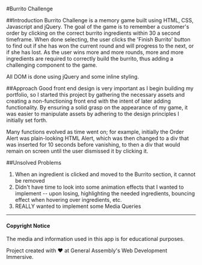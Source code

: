 #Burrito Challenge

##Introduction
Burrito Challenge is a memory game built using HTML, CSS, Javascript and jQuery. 
The goal of the game is to remember a customer's order by clicking on the correct burrito ingredients within 30 a second timeframe.
When done selecting, the user clicks the 'Finish Burrito' button to find out if she has won the current round
and will progress to the next, or if she has lost. As the user wins more and more rounds, more and more ingredients are required to correctly build the burrito, thus adding a challenging
component to the game. 

All DOM is done using jQuery and some inline styling.

##Approach
Good front end design is very important as I begin building my portfolio, so I started this project by gathering the necessary assets
and creating a non-functioning front end with the intent of later adding functionality. By ensuring a solid grasp on the appearance of 
my game, it was easier to manipulate assets by adhering to the design principles I initially set forth. 

Many functions evolved as time went on; for example, initially the Order Alert was plain-looking HTML Alert, which was then changed to 
a div that was inserted for 10 seconds before vanishing, to then a div that would remain on screen until the user dismissed it by 
clicking it. 

##Unsolved Problems
1. When an ingredient is clicked and moved to the Burrito section, it cannot be removed
2. Didn't have time to look into some animation effects that I wanted to implement -- upon losing, highlighting the needed ingredients, bouncing effect when hovering over ingredients, etc.
3. REALLY wanted to implement some Media Queries

---
#### Copyright Notice

The media and information used in this app is for educational purposes.

Project created with ♥ at General Assembly's Web Development Immersive.
